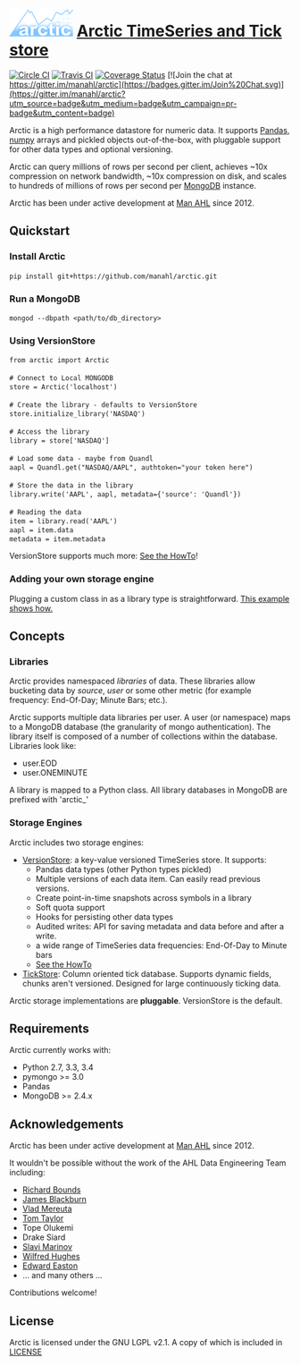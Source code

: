 # [![arctic](logo/arctic_50.png)](https://github.com/manahl/arctic) [Arctic TimeSeries and Tick store](https://github.com/manahl/arctic)


[![Circle CI](https://circleci.com/gh/manahl/arctic.svg?style=shield)](https://circleci.com/gh/manahl/arctic)
[![Travis CI](https://travis-ci.org/manahl/arctic.svg?branch=master)](https://travis-ci.org/manahl/arctic.svg?branch=master)
[![Coverage Status](https://coveralls.io/repos/github/manahl/arctic/badge.svg?branch=master)](https://coveralls.io/github/manahl/arctic?branch=master)
[![Join the chat at https://gitter.im/manahl/arctic](https://badges.gitter.im/Join%20Chat.svg)](https://gitter.im/manahl/arctic?utm_source=badge&utm_medium=badge&utm_campaign=pr-badge&utm_content=badge)

Arctic is a high performance datastore for numeric data. It supports [Pandas](http://pandas.pydata.org/),
[numpy](http://www.numpy.org/) arrays and pickled objects out-of-the-box, with pluggable support for
other data types and optional versioning.

Arctic can query millions of rows per second per client, achieves ~10x compression on network bandwidth,
~10x compression on disk, and scales to hundreds of millions of rows per second per
[MongoDB](https://www.mongodb.org/) instance.

Arctic has been under active development at [Man AHL](http://www.ahl.com/) since 2012.

## Quickstart

### Install Arctic

```
pip install git+https://github.com/manahl/arctic.git
```

### Run a MongoDB

```
mongod --dbpath <path/to/db_directory>
```

### Using VersionStore

```
from arctic import Arctic

# Connect to Local MONGODB
store = Arctic('localhost')

# Create the library - defaults to VersionStore
store.initialize_library('NASDAQ')

# Access the library
library = store['NASDAQ']

# Load some data - maybe from Quandl
aapl = Quandl.get("NASDAQ/AAPL", authtoken="your token here")

# Store the data in the library
library.write('AAPL', aapl, metadata={'source': 'Quandl'})

# Reading the data
item = library.read('AAPL')
aapl = item.data
metadata = item.metadata
```

VersionStore supports much more: [See the HowTo](howtos/how_to_use_arctic.py)!


### Adding your own storage engine

Plugging a custom class in as a library type is straightforward. [This example
shows how.](howtos/how_to_custom_arctic_library.py)



## Concepts

### Libraries

Arctic provides namespaced *libraries* of data.  These libraries allow
bucketing data by *source*, *user* or some other metric (for example frequency:
End-Of-Day; Minute Bars; etc.).

Arctic supports multiple data libraries per user.  A user (or namespace)
maps to a MongoDB database (the granularity of mongo authentication).  The library
itself is composed of a number of collections within the database. Libraries look like:

  * user.EOD
  * user.ONEMINUTE

A library is mapped to a Python class.  All library databases in MongoDB are prefixed with 'arctic_'

### Storage Engines

Arctic includes two storage engines:

  * [VersionStore](arctic/store/version_store.py): a key-value versioned TimeSeries store. It supports:
      * Pandas data types (other Python types pickled)
      * Multiple versions of each data item. Can easily read previous versions.
      * Create point-in-time snapshots across symbols in a library
      * Soft quota support
      * Hooks for persisting other data types
      * Audited writes: API for saving metadata and data before and after a write.
      * a wide range of TimeSeries data frequencies: End-Of-Day to Minute bars
      * [See the HowTo](howtos/how_to_use_arctic.py)
  * [TickStore](arctic/tickstore/tickstore.py): Column oriented tick database.  Supports
    dynamic fields, chunks aren't versioned. Designed for large continuously ticking data.

Arctic storage implementations are **pluggable**.  VersionStore is the default.


## Requirements

Arctic currently works with:

 * Python 2.7, 3.3, 3.4
 * pymongo >= 3.0
 * Pandas
 * MongoDB >= 2.4.x


## Acknowledgements

Arctic has been under active development at [Man AHL](http://www.ahl.com/) since 2012.

It wouldn't be possible without the work of the AHL Data Engineering Team including:

 * [Richard Bounds](https://github.com/richardbounds)
 * [James Blackburn](https://github.com/jamesblackburn)
 * [Vlad Mereuta](https://github.com/vmereuta)
 * [Tom Taylor](https://github.com/TomTaylorLondon)
 * Tope Olukemi
 * Drake Siard
 * [Slavi Marinov](https://github.com/slavi)
 * [Wilfred Hughes](https://github.com/wilfred)
 * [Edward Easton](https://github.com/eeaston)
 * ... and many others ...

Contributions welcome!

## License

Arctic is licensed under the GNU LGPL v2.1.  A copy of which is included in [LICENSE](LICENSE)
